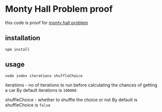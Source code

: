# Monty Hall Problem proof

this code is proof for <a href="https://en.wikipedia.org/wiki/Monty_Hall_problem" target="_blank">monty hall problem</a>

## installation

```shell
npm install
```

## usage
```shell
node index iterations shuffleChoice
```

iterations - no of iterations to run before calculating the chances of getting a car
By default iterations is `100000` 

shuffleChoice - whether to shuffle the choice or not 
By default is shuffleChoice is `false`